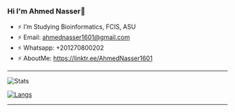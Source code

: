 ### Hi I'm Ahmed Nasser👋

- ⚡ I’m Studying Bioinformatics, FCIS, ASU
- ⚡ Email: ahmednasser1601@gmail.com
- ⚡ Whatsapp: +201270800202
- ⚡ AboutMe: https://linktr.ee/AhmedNasser1601

--------------------------------------------------

![Stats](https://github-readme-stats.vercel.app/api?username=AhmedNasser1601&include_all_commits=true&count_private=true&show_icons=true&theme=vision-friendly-dark)

[![Langs](https://github-readme-stats.vercel.app/api/top-langs/?username=AhmedNasser1601&langs_count=8&layout=compact&show_icons=true&theme=merko)](https://github.com/anuraghazra/github-readme-stats)

--------------------------------------------------


<!--
**AhmedNasser1601/AhmedNasser1601** is a ✨ _special_ ✨ repository because its `README.md` (this file) appears on your GitHub profile.
    GitHub Stats Card
      [![Anurag's GitHub stats](https://github-readme-stats.vercel.app/api?username=anuraghazra)](https://github.com/anuraghazra/github-readme-stats)

    Hiding individual stats
      ![Anurag's GitHub stats](https://github-readme-stats.vercel.app/api?username=anuraghazra&hide=contribs,prs)

    Adding private contributions count to total commits count
      ![Anurag's GitHub stats](https://github-readme-stats.vercel.app/api?username=anuraghazra&count_private=true)

    Showing icons
      ![Anurag's GitHub stats](https://github-readme-stats.vercel.app/api?username=anuraghazra&show_icons=true)

    Themes
      ![Anurag's GitHub stats](https://github-readme-stats.vercel.app/api?username=anuraghazra&show_icons=true&theme=radical)

    GitHub Extra Pins
      [![Readme Card](https://github-readme-stats.vercel.app/api/pin/?username=anuraghazra&repo=github-readme-stats)](https://github.com/anuraghazra/github-readme-stats)

    Top Languages Card
      [![Top Langs](https://github-readme-stats.vercel.app/api/top-langs/?username=anuraghazra)](https://github.com/anuraghazra/github-readme-stats)

    Wakatime Week Stats
      [![willianrod's wakatime stats](https://github-readme-stats.vercel.app/api/wakatime?username=willianrod)](https://github.com/anuraghazra/github-readme-stats)
-->
